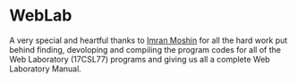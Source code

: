 # WebLab
A very special and heartful thanks to [Imran Moshin](https://github.com/mims1234) for all the hard work put behind finding, devoloping and compiling the program codes for all of the Web Laboratory (17CSL77) programs and giving us all a complete Web Laboratory Manual.
